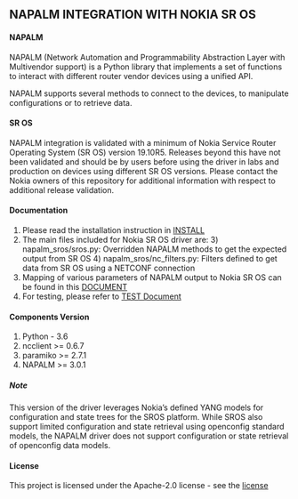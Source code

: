 ## **NAPALM INTEGRATION WITH NOKIA SR OS**

#### **NAPALM**
NAPALM (Network Automation and Programmability Abstraction Layer with Multivendor support) is a Python library that implements a set of functions to interact with different router vendor devices using a unified API.

NAPALM supports several methods to connect to the devices, to manipulate configurations or to retrieve data.

#### **SR OS**
NAPALM integration is validated with a minimum of Nokia Service Router Operating System (SR OS) version 19.10R5. Releases beyond this have not been validated and should be by users before using the driver in labs and production on devices using different SR OS versions. Please contact the Nokia owners of this repository for additional information with respect to additional release validation.


#### **Documentation**
1) Please read the installation instruction in [INSTALL](https://github.com/nokia/napalm-SROS-driver/blob/master/Install.md)
2) The main files included for Nokia SR OS driver are:
     3) napalm_sros/sros.py: Overridden NAPALM methods to get the expected output from SR OS
     4) napalm_sros/nc_filters.py: Filters defined to get data from SR OS using a NETCONF connection
5) Mapping of various parameters of NAPALM output to Nokia SR OS can be found in this [DOCUMENT](https://github.com/nokia/napalm-SROS-driver/blob/master/Summary_of_Methods.pdf)
6) For testing, please refer to [TEST Document](https://github.com/nokia/napalm-SROS-driver/blob/master/README_TEST.md)

#### **Components Version**
1) Python - 3.6
2) ncclient >= 0.6.7
3) paramiko >= 2.7.1
4) NAPALM >= 3.0.1

##### **Note**
This version of the driver leverages Nokia’s defined YANG models for configuration and state trees for the SROS platform. While SROS also support limited configuration and state retrieval using openconfig standard models, the NAPALM driver does not support configuration or state retrieval of openconfig data models.

#### License
This project is licensed under the Apache-2.0 license - see the [license](https://github.com/nokia/napalm-SROS-driver/blob/master/License.md)

